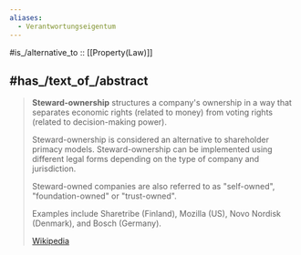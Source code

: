 ```yaml
---
aliases:
  - Verantwortungseigentum
---
```


#is_/alternative_to :: [[Property(Law)]] 

## #has_/text_of_/abstract 

> **Steward-ownership** structures a company's ownership in a way 
> that separates economic rights (related to money) 
> from voting rights (related to decision-making power). 
> 
> Steward-ownership is considered an alternative to shareholder primacy models. 
> Steward-ownership can be implemented using different legal forms 
> depending on the type of company and jurisdiction.
>
> Steward-owned companies are also referred to as 
> "self-owned", "foundation-owned" or "trust-owned". 
> 
> Examples include Sharetribe (Finland), Mozilla (US), Novo Nordisk (Denmark), 
> and Bosch (Germany).
>
> [Wikipedia](https://en.wikipedia.org/wiki/Steward-ownership) 

